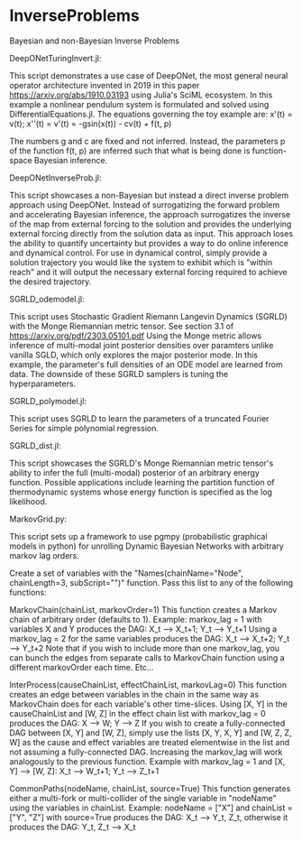 # InverseProblems
Bayesian and non-Bayesian Inverse Problems

DeepONetTuringInvert.jl:

This script demonstrates a use case of DeepONet, the most general neural operator architecture invented in 2019 in this paper https://arxiv.org/abs/1910.03193
using Julia's SciML ecosystem. 
In this example a nonlinear pendulum system is formulated and solved using DifferentialEquations.jl. 
The equations governing the toy example are:
x'(t) = v(t); x''(t) = v'(t) = -gsin(x(t)) - cv(t) + f(t, p)

The numbers g and c are fixed and not inferred. Instead, the parameters p of the function f(t, p)
are inferred such that what is being done is function-space Bayesian inference. 

DeepONetInverseProb.jl:

This script showcases a non-Bayesian but instead a direct inverse problem approach using DeepONet. Instead of surrogatizing the forward problem and accelerating
Bayesian inference, the approach surrogatizes the inverse of the map from external forcing to the solution and provides the underlying external forcing directly
from the solution data as input. This approach loses the ability to quantify uncertainty but provides a way to do online inference and dynamical control. 
For use in dynamical control, simply provide a solution trajectory you would like the system to exhibit which is "within reach" and it will output the necessary 
external forcing required to achieve the desired trajectory.

SGRLD_odemodel.jl:

This script uses Stochastic Gradient Riemann Langevin Dynamics (SGRLD) with the Monge Riemannian metric tensor. See section 3.1 of https://arxiv.org/pdf/2303.05101.pdf
Using the Monge metric allows inference of multi-modal joint posterior densities over paramters unlike vanilla SGLD, which only explores the major posterior mode.
In this example, the parameter's full densities of an ODE model are learned from data. The downside of these SGRLD samplers is tuning the hyperparameters. 

SGRLD_polymodel.jl:

This script uses SGRLD to learn the parameters of a truncated Fourier Series for simple polynomial regression. 

SGRLD_dist.jl:

This script showcases the SGRLD's Monge Riemannian metric tensor's ability to infer the full (multi-modal) posterior of an arbitrary energy function. 
Possible applications include learning the partition function of thermodynamic systems whose energy function is specified as the log likelihood. 

MarkovGrid.py:

This script sets up a framework to use pgmpy (probabilistic graphical models in python) for unrolling Dynamic Bayesian Networks with arbitrary markov lag orders. 

Create a set of variables with the "Names(chainName="Node", chainLength=3, subScript="")" function. Pass this list to any of the following functions:

MarkovChain(chainList, markovOrder=1) 
This function creates a Markov chain of arbitrary order (defaults to 1). 
Example: markov_lag = 1 with variables X and Y produces the DAG: X_t --> X_t+1; Y_t --> Y_t+1
Using a markov_lag = 2 for the same variables produces the DAG: X_t --> X_t+2; Y_t --> Y_t+2
Note that if you wish to include more than one markov_lag, you can bunch the edges from separate calls to 
MarkovChain function using a different markovOrder each time. 
Etc...

InterProcess(causeChainList, effectChainList, markovLag=0)
This function creates an edge between variables in the chain in the same way as MarkovChain does for each variable's other time-slices. 
Using [X, Y] in the causeChainList and [W, Z] in the effect chain list with markov_lag = 0 produces the DAG: X --> W; Y --> Z
If you wish to create a fully-connected DAG between [X, Y] and [W, Z], simply use the lists [X, Y, X, Y] and [W, Z, Z, W] as 
the cause and effect variables are treated elementwise in the list and not assuming a fully-connected DAG. 
Increasing the markov_lag will work analogously to the previous function. 
Example with markov_lag = 1 and [X, Y] --> [W, Z]: X_t --> W_t+1; Y_t --> Z_t+1

CommonPaths(nodeName, chainList, source=True)
This function generates either a multi-fork or multi-collider of the single variable in "nodeName" using the variables in chainList. 
Example: nodeName = ["X"] and chainList = ["Y", "Z"] with source=True produces the DAG: X_t --> Y_t, Z_t, otherwise it produces 
the DAG: Y_t, Z_t --> X_t

